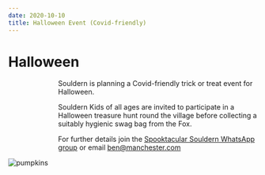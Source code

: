 ```yaml
---
date: 2020-10-10
title: Halloween Event (Covid-friendly)
---
```


# Halloween

<div style="background-image:url('https://i.pinimg.com/originals/dc/88/e6/dc88e6b62520e7d2bdac85554e0f5a57.jpg');
background-size:100% auto;background-repeat:no-repeat;" kramdown=1>
<div style="margin-left:auto;margin-right-auto;max-width:80%;background-color;yellow" kramdown=1>
Souldern is planning a Covid-friendly trick or treat event for Halloween.

Souldern Kids of all ages are invited to participate in a Halloween treasure hunt
round the village before collecting a suitably hygienic swag bag from the Fox.

For further details join the
[Spooktacular Souldern WhatsApp group](https://chat.whatsapp.com/LMzCdwBcE7B23uj1cgtLSJ)
or email [ben@manchester.com](mailto:ben@manchester.com)

</div>
</div>


![pumpkins](https://i.pinimg.com/originals/dc/88/e6/dc88e6b62520e7d2bdac85554e0f5a57.jpg)
